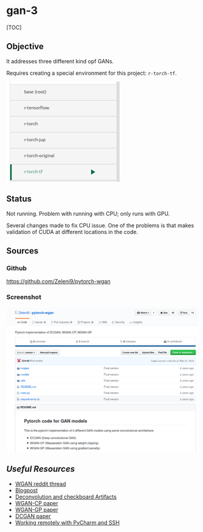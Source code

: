 # gan-3

[TOC]



## Objective

It addresses three different kind opf GANs.

Requires creating a special environment for this project: `r-torch-tf`.

![1568491601783](README.assets/1568491601783.png)

## Status

Not running. Problem with running with CPU; only runs with GPU.

Several changes made to fix CPU issue. One of the problems is that makes validation of CUDA at different locations in the code.



## Sources

### Github

https://github.com/Zeleni9/pytorch-wgan

### Screenshot

<img src="README.assets/1568504589125.png" alt="1568504589125" style="zoom:67%;" />



## *Useful Resources*

- [WGAN reddit thread](https://www.reddit.com/r/MachineLearning/comments/5qxoaz/r_170107875_wasserstein_gan/)
- [Blogpost](https://lilianweng.github.io/lil-log/2017/08/20/from-GAN-to-WGAN.html)
- [Deconvolution and checkboard Artifacts](https://distill.pub/2016/deconv-checkerboard/)
- [WGAN-CP paper](https://arxiv.org/pdf/1701.07875.pdf)
- [WGAN-GP paper](https://arxiv.org/pdf/1704.00028.pdf)
- [DCGAN paper](https://arxiv.org/pdf/1511.06434.pdf)
- [Working remotely with PyCharm and SSH](https://medium.com/@erikhallstrm/work-remotely-with-pycharm-tensorflow-and-ssh-c60564be862d)

